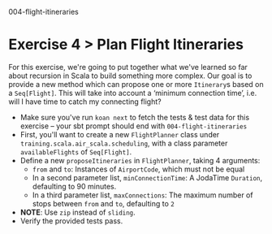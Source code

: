 004-flight-itineraries

# Exercise 4 > Plan Flight Itineraries

For this exercise, we're going to put together what we've learned so far about recursion in Scala to build something more complex. Our goal is to provide a new method which can propose one or more `Itinerary`s based on a `Seq[Flight]`. This will take into account a ‘minimum connection time’, i.e. will I have time to catch my connecting flight?
- Make sure you've run `koan next` to fetch the tests & test data for this exercise – your sbt prompt should end with `004-flight-itineraries`
- First, you'll want to create a new `FlightPlanner` class under `training.scala.air_scala.scheduling`, with a class parameter `availableFlights` of `Seq[Flight]`.
- Define a new `proposeItineraries` in `FlightPlanner`, taking 4 arguments:
    + `from` and `to`: Instances of `AirportCode`, which must not be equal
    + In a second parameter list, `minConnectionTime`: A JodaTime `Duration`, defaulting to 90 minutes.
    + In a third parameter list, `maxConnections`: The maximum number of stops between `from` and `to`, defaulting to `2`
- **NOTE**: Use `zip` instead of `sliding`.
- Verify the provided tests pass.





